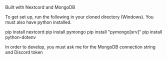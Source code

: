 Built with Nextcord and MongoDB

To get set up, run the following in your cloned directory (Windows).
You must also have python installed.

pip install nextcord
pip install pymongo
pip install "pymongo[srv]"
pip install python-dotenv

In order to develop, you must ask me for the MongoDB connection string and Discord token
